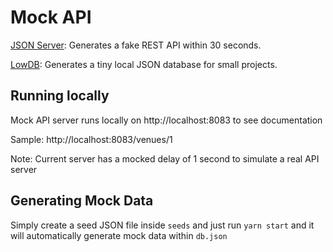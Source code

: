 # Mock API

[JSON Server](https://github.com/typicode/json-server): Generates a fake REST API within 30 seconds.

[LowDB](https://github.com/typicode/lowdb): Generates a tiny local JSON database for small projects.

## Running locally

Mock API server runs locally on http://localhost:8083 to see documentation

Sample: http://localhost:8083/venues/1

Note: Current server has a mocked delay of 1 second to simulate a real API server

## Generating Mock Data

Simply create a seed JSON file inside `seeds` and just run `yarn start` and it will automatically generate mock data within `db.json`
